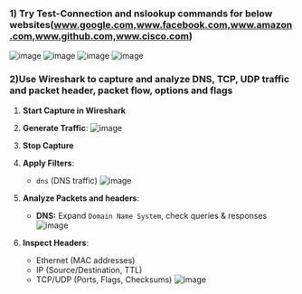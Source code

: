 ### **1) Try Test-Connection and nslookup commands for below websites(www.google.com,www.facebook.com,www.amazon.com,www.github.com,www.cisco.com)**

![image](https://github.com/user-attachments/assets/4bf0582c-c62f-4f8a-9971-124809f05ea3)
![image](https://github.com/user-attachments/assets/641b3a4b-4cba-4f5a-bee0-ab35a3ff9d52)
![image](https://github.com/user-attachments/assets/124f170e-4c73-4c8a-91cc-d2df28123b0a)
![image](https://github.com/user-attachments/assets/41775e8d-781c-4e59-859a-d1ae4c72e80a)
### **2)Use Wireshark to capture and analyze DNS, TCP, UDP traffic and packet header, packet flow, options and flags**

1. **Start Capture in Wireshark** 
2. **Generate Traffic**:
  ![image](https://github.com/user-attachments/assets/2e3bf050-6f14-4d27-840e-4c5b313c39ac)

3. **Stop Capture** 
4. **Apply Filters**:  
   - `dns` (DNS traffic)
     ![image](https://github.com/user-attachments/assets/ce4f3b18-a5a7-4fa8-b4cd-95110f9b2729) 
5. **Analyze Packets and headers**:  
   - **DNS:** Expand `Domain Name System`, check queries & responses
     ![image](https://github.com/user-attachments/assets/a34501e1-ab2d-437f-9a89-3efe1e931eab)
6. **Inspect Headers**:  
   - Ethernet (MAC addresses)  
   - IP (Source/Destination, TTL)  
   - TCP/UDP (Ports, Flags, Checksums)
     ![image](https://github.com/user-attachments/assets/47bb4d00-a274-4031-ac40-a2bd8945f176)
  


